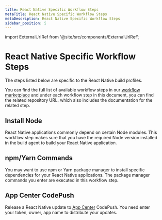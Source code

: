 ```yaml
---
title: React Native Specific Workflow Steps
metaTitle: React Native Specific Workflow Steps
metaDescription: React Native Specific Workflow Steps
sidebar_position: 5
---
```


import ExternalUrlRef from '@site/src/components/ExternalUrlRef';

# React Native Specific Workflow Steps

The steps listed below are specific to the React Native build profiles.

You can find the full list of available workflow steps in our [workflow marketplace](https://github.com/appcircleio/appcircle-workflow-components) and under each workflow step in this document, you can find the related repository URL, which also includes the documentation for the related step.

## Install Node

React Native applications commonly depend on certain Node modules. This workflow step makes sure that you have the required Node version installed in the build agent to build your React Native application.

<ExternalUrlRef url="https://github.com/appcircleio/appcircle-node-install-component" title="Appcircle Node Install Component"/>

## npm/Yarn Commands

You may want to use npm or Yarn package manager to install specific dependencies for your React Native applications. The package manager commands you enter are executed in this workflow step.

<ExternalUrlRef url="https://github.com/appcircleio/appcircle-npm-yarn-component" title="Appcircle NPM/Yarn Component"/>

## App Center CodePush

Release a React Native update to [App Center](https://appcenter.ms/) CodePush. You need enter your token, owner, app name to distribute your updates.

<ExternalUrlRef url="https://github.com/appcircleio/appcenter-codepush-component" title="Appcircle AppCenter Codepush Component"/>

